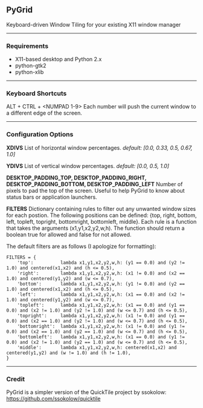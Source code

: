 ## PyGrid ##
Keyboard-driven Window Tiling for your existing X11 window manager

----
### Requirements ###
* X11-based desktop and Python 2.x
* python-gtk2
* python-xlib

----
### Keyboard Shortcuts ###
ALT + CTRL + &lt;NUMPAD 1-9&gt;
Each number will push the current window to a different edge of the screen.

----
### Configuration Options ###

**XDIVS**
List of horizontal window percentages. *default: [0.0, 0.33, 0.5, 0.67, 1.0]*

**YDIVS**
List of vertical window percentages. *default: [0.0, 0.5, 1.0]*

**DESKTOP_PADDING_TOP, DESKTOP_PADDING_RIGHT,
  DESKTOP_PADDING_BOTTOM, DESKTOP_PADDING_LEFT**
Number of pixels to pad the top of the screen. Useful to help PyGrid to know about status bars or application launchers.

**FILTERS**
Dictionary containing rules to filter out any unwanted window sizes for each postion.  The following positions can be defined: {top, right, bottom, left, topleft, topright, bottomright, bottomleft, middle}. Each rule is a function that takes the arguments (x1,y1,x2,y2,w,h).  The function should return a boolean true for allowed and false for not allowed.

The default filters are as follows (I apologize for formatting):

    FILTERS = {
        'top':          lambda x1,y1,x2,y2,w,h: (y1 == 0.0) and (y2 != 1.0) and centered(x1,x2) and (h <= 0.5),
        'right':        lambda x1,y1,x2,y2,w,h: (x1 != 0.0) and (x2 == 1.0) and centered(y1,y2) and (w <= 0.7),
        'bottom':       lambda x1,y1,x2,y2,w,h: (y1 != 0.0) and (y2 == 1.0) and centered(x1,x2) and (h <= 0.5),
        'left':         lambda x1,y1,x2,y2,w,h: (x1 == 0.0) and (x2 != 1.0) and centered(y1,y2) and (w <= 0.7),
        'topleft':      lambda x1,y1,x2,y2,w,h: (x1 == 0.0) and (y1 == 0.0) and (x2 != 1.0) and (y2 != 1.0) and (w <= 0.7) and (h <= 0.5),
        'topright':     lambda x1,y1,x2,y2,w,h: (x1 != 0.0) and (y1 == 0.0) and (x2 == 1.0) and (y2 != 1.0) and (w <= 0.7) and (h <= 0.5),
        'bottomright':  lambda x1,y1,x2,y2,w,h: (x1 != 0.0) and (y1 != 0.0) and (x2 == 1.0) and (y2 == 1.0) and (w <= 0.7) and (h <= 0.5),
        'bottomleft':   lambda x1,y1,x2,y2,w,h: (x1 == 0.0) and (y1 != 0.0) and (x2 != 1.0) and (y2 == 1.0) and (w <= 0.7) and (h <= 0.5),
        'middle':       lambda x1,y1,x2,y2,w,h: centered(x1,x2) and centered(y1,y2) and (w != 1.0) and (h != 1.0),
    }

----
### Credit ###
PyGrid is a simpler version of the QuickTile project by ssokolow:
https://github.com/ssokolow/quicktile
